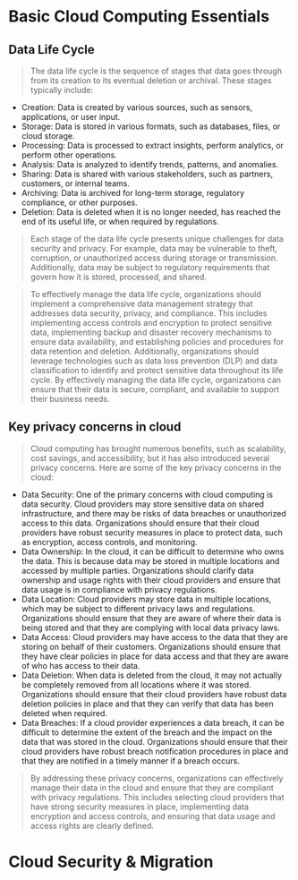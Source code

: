 # Basic Cloud Computing Essentials

## Data Life Cycle

> The data life cycle is the sequence of stages that data goes through from its creation to its eventual deletion or archival. These stages typically include:

- Creation: Data is created by various sources, such as sensors, applications, or user input.
- Storage: Data is stored in various formats, such as databases, files, or cloud storage.
- Processing: Data is processed to extract insights, perform analytics, or perform other operations.
- Analysis: Data is analyzed to identify trends, patterns, and anomalies.
- Sharing: Data is shared with various stakeholders, such as partners, customers, or internal teams.
- Archiving: Data is archived for long-term storage, regulatory compliance, or other purposes.
- Deletion: Data is deleted when it is no longer needed, has reached the end of its useful life, or when required by regulations.

> Each stage of the data life cycle presents unique challenges for data security and privacy. For example, data may be vulnerable to theft, corruption, or unauthorized access during storage or transmission. Additionally, data may be subject to regulatory requirements that govern how it is stored, processed, and shared.

> To effectively manage the data life cycle, organizations should implement a comprehensive data management strategy that addresses data security, privacy, and compliance. This includes implementing access controls and encryption to protect sensitive data, implementing backup and disaster recovery mechanisms to ensure data availability, and establishing policies and procedures for data retention and deletion. Additionally, organizations should leverage technologies such as data loss prevention (DLP) and data classification to identify and protect sensitive data throughout its life cycle. By effectively managing the data life cycle, organizations can ensure that their data is secure, compliant, and available to support their business needs.

## Key privacy concerns in cloud

> Cloud computing has brought numerous benefits, such as scalability, cost savings, and accessibility, but it has also introduced several privacy concerns. Here are some of the key privacy concerns in the cloud:

- Data Security: One of the primary concerns with cloud computing is data security. Cloud providers may store sensitive data on shared infrastructure, and there may be risks of data breaches or unauthorized access to this data. Organizations should ensure that their cloud providers have robust security measures in place to protect data, such as encryption, access controls, and monitoring.
- Data Ownership: In the cloud, it can be difficult to determine who owns the data. This is because data may be stored in multiple locations and accessed by multiple parties. Organizations should clarify data ownership and usage rights with their cloud providers and ensure that data usage is in compliance with privacy regulations.
- Data Location: Cloud providers may store data in multiple locations, which may be subject to different privacy laws and regulations. Organizations should ensure that they are aware of where their data is being stored and that they are complying with local data privacy laws.
- Data Access: Cloud providers may have access to the data that they are storing on behalf of their customers. Organizations should ensure that they have clear policies in place for data access and that they are aware of who has access to their data.
- Data Deletion: When data is deleted from the cloud, it may not actually be completely removed from all locations where it was stored. Organizations should ensure that their cloud providers have robust data deletion policies in place and that they can verify that data has been deleted when required.
- Data Breaches: If a cloud provider experiences a data breach, it can be difficult to determine the extent of the breach and the impact on the data that was stored in the cloud. Organizations should ensure that their cloud providers have robust breach notification procedures in place and that they are notified in a timely manner if a breach occurs.

> By addressing these privacy concerns, organizations can effectively manage their data in the cloud and ensure that they are compliant with privacy regulations. This includes selecting cloud providers that have strong security measures in place, implementing data encryption and access controls, and ensuring that data usage and access rights are clearly defined.





# Cloud Security & Migration